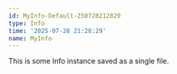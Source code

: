 ```yaml
---
id: MyInfo-Default-250728212829
type: Info
time: '2025-07-28 21:28:29'
name: MyInfo
---
```

This is some Info instance saved as a single file.
